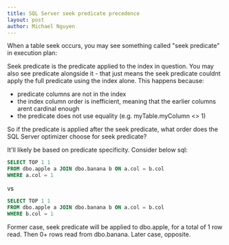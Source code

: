 ```yaml
---
title: SQL Server seek predicate precedence
layout: post
author: Michael Nguyen
---
```

When a table seek occurs, you may see something called "seek predicate" in execution plan:

Seek predicate is the predicate applied to the index in question.
You may also see predicate alongside it - that just means the seek predicate couldnt apply the full predicate using the index alone.
This happens because:
- predicate columns are not in the index
- the index column order is inefficient, meaning that the earlier columns arent cardinal enough
- the predicate does not use equality (e.g. myTable.myColumn <> 1)

So if the predicate is applied after the seek predicate, what order does the SQL Server optimizer choose for seek predicate?

It'll likely be based on predicate specificity. Consider below sql:

```sql
SELECT TOP 1 1
FROM dbo.apple a JOIN dbo.banana b ON a.col = b.col
WHERE a.col = 1
```
vs
```sql
SELECT TOP 1 1
FROM dbo.apple a JOIN dbo.banana b ON a.col = b.col
WHERE b.col = 1
```
Former case, seek predicate will be applied to dbo.apple, for a total of 1 row read. Then 0+ rows read from dbo.banana.
Later case, opposite.